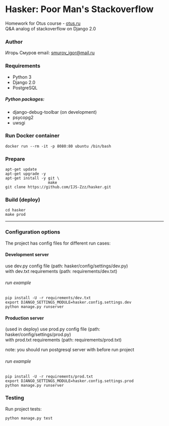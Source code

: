 # Hasker: Poor Man's Stackoverflow
Homework for Otus course - [otus.ru](https://otus.ru/lessons/razrabotchik-python/)<br>
Q&A analog of stackoverflow on Django 2.0

### Author
Игорь Смуров
email: smurov_igor@mail.ru

### Requirements
* Python 3
* Django 2.0
* PostgreSQL

##### Python packages:
* django-debug-toolbar (on development)
* psycopg2
* uwsgi

### Run Docker container
```
docker run --rm -it -p 8080:80 ubuntu /bin/bash
```

### Prepare
```
apt-get update
apt-get upgrade -y
apt-get install -y git \
                   make
git clone https://github.com/IJS-Zzz/hasker.git
```

### Build (deploy)
```
cd hasker
make prod
```
---

### Configuration options
The project has config files for different run cases:

#### Development server
use dev.py config file (path: hasker/config/settings/dev.py) <br>
with dev.txt requirements (path: requirements/dev.txt)

###### run example
```
pip install -U -r requirements/dev.txt 
export DJANGO_SETTINGS_MODULE=hasker.config.settings.dev
python manage.py runserver
```

#### Production server
(used in deploy)
use prod.py config file (path: hasker/config/settings/prod.py) <br>
with prod.txt requirements (path: requirements/prod.txt)

note: you should run postgresql server with before run project

###### run example
```
pip install -U -r requirements/prod.txt 
export DJANGO_SETTINGS_MODULE=hasker.config.settings.prod
python manage.py runserver
```

### Testing
Run project tests:
```
python manage.py test
```